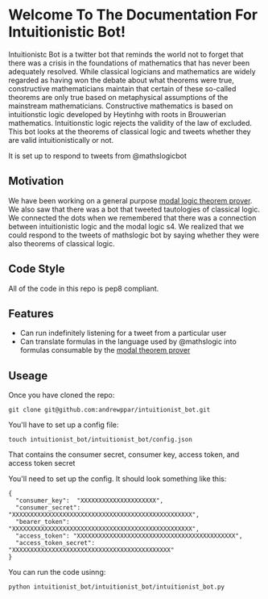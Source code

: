# Welcome To The Documentation For Intuitionistic Bot! 

Intuitionistc Bot is a twitter bot that reminds the world not to forget that there was a crisis in the foundations of mathematics that has never been adequately resolved. While classical logicians and mathematics are widely regarded as having won the debate about what theorems were true, constructive mathematicians maintain that certain of these so-called theorems are only true based on metaphysical assumptions of the mainstream mathematicians. Constructive mathematics is based on intuitionstic logic developed by Heytinhg with roots in Brouwerian mathematics. Intuitionstic logic rejects the validity of the law of excluded. This bot looks at the theorems of classical logic and tweets whether they are valid intuitionistically or not. 

It is set up to respond to tweets from @mathslogicbot


## Motivation

We have been working on a general purpose [modal logic theorem prover](http://google.co://github.com/andrewppar/ModalTheoremProver.git). We also saw that there was a bot that tweeted tautologies of classical logic. We connected the dots when we remembered that there was a connection between intuitionistic logic and the modal logic s4. We realized that we could respond to the tweets of mathslogic bot by saying whether they were also theorems of classical logic. 

## Code Style 

All of the code in this repo is pep8 compliant. 

## Features

 - Can run indefinitely listening for a tweet from a particular user
 - Can translate formulas in the language used by @mathslogic into formulas consumable by the [modal theorem prover](http://google.co://github.com/andrewppar/ModalTheoremProver.git)

## Useage

Once you have cloned the repo: 

    git clone git@github.com:andrewppar/intuitionist_bot.git

You'll have to set up a config file: 

    touch intuitionist_bot/intuitionist_bot/config.json

That contains the consumer secret, consumer key, access token, and access token secret

You'll need to set up the config. It should look something like this: 

    {
      "consumer_key":  "XXXXXXXXXXXXXXXXXXXXX", 
      "consumer_secret": "XXXXXXXXXXXXXXXXXXXXXXXXXXXXXXXXXXXXXXXXXXXXXXXXXX", 
      "bearer_token": "XXXXXXXXXXXXXXXXXXXXXXXXXXXXXXXXXXXXXXXXXXXXXXXXXX", 
      "access_token": "XXXXXXXXXXXXXXXXXXXXXXXXXXXXXXXXXXXXXXXXXXXX",
      "access_token_secret": "XXXXXXXXXXXXXXXXXXXXXXXXXXXXXXXXXXXXXXXXXXXX"
    }

You can run the code usinng: 

    python intuitionist_bot/intuitionist_bot/intuitionist_bot.py

